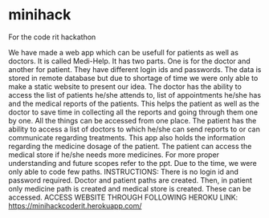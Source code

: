 # minihack
For the code rit hackathon

We have made a web app which can be usefull for patients as well as doctors. It is called Medi-Help. It has two parts. One is for the doctor and another for patient. They have different login ids and passwords. The data is stored in remote database but due to shortage of time we were only able to make a static website to present our idea. The doctor has the ability to access the list of patients he/she attends to, list of appointments he/she has and the medical reports of the patients. This helps the patient as well as the doctor to save time in collecting all the reports and going through them one by one. All the things can be accessed from one place. The patient has the ability to access a list of doctors to which he/she can send reports to or can communicate regarding treatments. This app also holds the information regarding the medicine dosage of the patient. The patient can access the medical store if he/she needs more medicines. For more proper understanding and future scopes refer to the ppt.
Due to the time, we were only able to code few paths.
INSTRUCTIONS:
There is no login id and password required. Doctor and patient paths are created. Then, in patient only medicine path is created and medical store is created. These can be accessed.
ACCESS WEBSITE THROUGH FOLLOWING HEROKU LINK: https://minihackcoderit.herokuapp.com/
